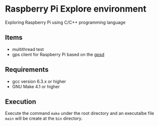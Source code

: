 # Raspberry Pi Explore environment

Exploring Raspberry Pi using C/C++ programming language

## Items

- multithread test
- gps client for Raspberry Pi based on the [gpsd](http://www.catb.org/gpsd/client-howto.html)

## Requirements

- gcc version 6.3.x or higher
- GNU Make 4.1 or higher


## Execution

Execute the command `make` under the root directory and an executalbe file `main` will be create at the `bin` directory.



